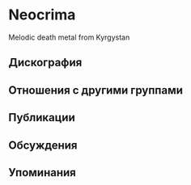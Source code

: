 # Neocrima

Melodic death metal from Kyrgystan

## Дискография


## Отношения с другими группами


## Публикации


## Обсуждения


## Упоминания

